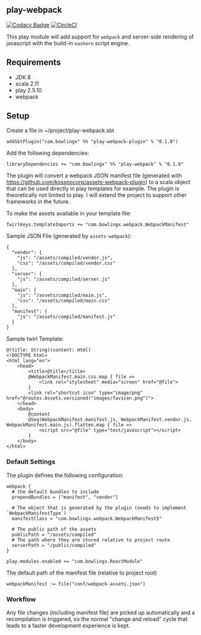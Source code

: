 play-webpack
------------

[![Codacy Badge](https://api.codacy.com/project/badge/Grade/4ca293d1006d4416a9aeb76bf323db6e)](https://www.codacy.com/app/bowlingx/play-webpack?utm_source=github.com&amp;utm_medium=referral&amp;utm_content=BowlingX/play-webpack&amp;utm_campaign=Badge_Grade)
[![CircleCI](https://circleci.com/gh/BowlingX/play-webpack.svg?style=svg)](https://circleci.com/gh/BowlingX/play-webpack)

This play module will add support for `webpack` and server-side rendering of javascript 
with the build-in `nashorn` script engine.

## Requirements

- JDK 8
- scala 2.11
- play 2.5.10
- webpack

## Setup

Create a file in ~/project/play-webpack.sbt

    addSbtPlugin("com.bowlingx" %% "play-webpack-plugin" % "0.1.0")
    
Add the following dependencies:
    
    libraryDependencies += "com.bowlingx" %% "play-webpack" % "0.1.0"

The plugin will convert a webpack JSON manifest file (generated with https://github.com/kossnocorp/assets-webpack-plugin) to a scala object 
that can be used directly in play templates for example. The plugin is theoretically not limited to play. 
I will extend the project to support other frameworks in the future.

To make the assets available in your template file:

    TwirlKeys.templateImports += "com.bowlingx.webpack.WebpackManifest"

Sample JSON File (generated by `assets-webpack`):

    {
      "vendor": {
        "js": "/assets/compiled/vendor.js",
        "css": "/assets/compiled/vendor.css"
      },
      "server": {
        "js": "/assets/compiled/server.js"
      },
      "main": {
        "js": "/assets/compiled/main.js",
        "css": "/assets/compiled/main.css"
      },
      "manifest": {
        "js": "/assets/compiled/manifest.js"
      }
    }
    
Sample twirl Template:
    
    @(title: String)(content: Html)
    <!DOCTYPE html>
    <html lang="en">
        <head>
            <title>@title</title>
            @WebpackManifest.main.css.map { file =>
                <link rel="stylesheet" media="screen" href="@file">
            }
            <link rel="shortcut icon" type="image/png" href="@routes.Assets.versioned("images/favicon.png")">
        </head>
        <body>
            @content
            @Seq(WebpackManifest.manifest.js, WebpackManifest.vendor.js, WebpackManifest.main.js).flatten.map { file =>
                <script src="@file" type="text/javascript"></script>
            }
        </body>
    </html>

### Default Settings

The plugin defines the following configuration:

    webpack {
      # the default bundles to include
      prependBundles = ["manifest", "vendor"]
    
      # The object that is generated by the plugin (needs to implement `WebpackManifestType`)
      manifestClass = "com.bowlingx.webpack.WebpackManifest$"

      # The public path of the assets
      publicPath = "/assets/compiled"
      # The path where they are stored relative to project route
      serverPath = "/public/compiled"
    }

    play.modules.enabled += "com.bowlingx.ReactModule"
    
The default path of the manifest file (relative to project root)
    
    webpackManifest := file("conf/webpack-assets.json")

### Workflow

Any file changes (including manifest file) are picked up automatically and a recompilation is triggered, 
so the normal "change and reload" cycle that leads to a faster development experience is kept.
